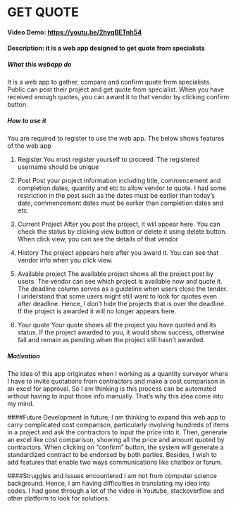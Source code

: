 # GET QUOTE
#### Video Demo:  https://youtu.be/2hyqBETnh54
#### Description: it is a web app designed to get quote from specialists
##### What this webapp do
It is a web app to gather, compare and confirm quote from specialists. Public can post their project and get quote from specialist. When you have received enough quotes, you can award it to that vendor by clicking confirm button.
##### How to use it
You are required to register to use the web app. The below shows features of the web app
1.	Register
You must register yourself to proceed. The registered username should be unique

2.	Post
Post your project information including title, commencement and completion dates, quantity and etc to allow vendor to quote. I had some restriction in the post such as the dates must be earlier than today’s date, commencement dates must be earlier than completion dates and etc.

3.	Current Project
After you post the project, it will appear here. You can check the status by clicking view button or delete it using delete button. When click view, you can see the details of that vendor

4.	History
The project appears here after you award it.  You can see that vendor info when you click view.

5.	Available project
The available project shows all the project post by users. The vendor can see which project is available now and quote it. The deadline column serves as a guideline when users close the tender. I understand that some users might still want to look for quotes even after deadline. Hence, I don’t hide the projects that is over the deadline. If the project is awarded it will no longer appears here.

6.	Your quote
Your quote shows all the project you have quoted and its status. If the project awarded to you, it would show success, otherwise fail and remain as pending when the project still hasn’t awarded.
##### Motivation
The idea of this app originates when I working as a quantity surveyor where I have to invite quotations from contractors and make a cost comparison in an excel for approval. So I am thinking is this process can be automated without having to input those info manually. That’s why this idea come into my mind.

####Future Development
In future, I am thinking to expand this web app to carry complicated cost comparison, particularly involving hundreds of items in a project and ask the contractors to input the price into it. Then, generate an excel like cost comparison, showing all the price and amount quoted by contractors. When clicking on “confirm” button, the system will generate a standardized contract to be endorsed by both parties. Besides, I wish to add features that enable two ways communications like chatbox or forum.

####Struggles and Issues encountered
I am not from computer science background. Hence, I am having difficulties in translating my idea into codes. I had gone through a lot of the video in Youtube, stackoverflow and other platform to look for solutions.



